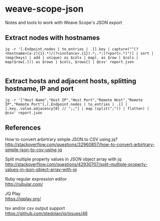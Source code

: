 # weave-scope-json
Notes and tools to work with Weave Scope's JSON export

## Extract nodes with hostnames  
```
jq -r '[.Endpoint.nodes | to_entries | .[].key | capture("^(?<hostname>[a-z]{1}.*)/(?<instance>.{1}).*;.*;(?<port>.*)")] | sort | (map(keys) | add | unique) as $cols | map(. as $row | $cols | map($row[.])) as $rows | $cols, $rows[] | @csv' report.json
    
```
## Extract hosts and adjacent hosts, splitting hostname, IP and port  
```
jq -r '["Host Name","Host IP","Host Port","Remote Host","Remote IP","Remote Port"],(.Endpoint.nodes | to_entries | .[] | [.key,.value.adjacency[0] // ";;"] | map (split(";")) | flatten) | @csv' report.json
```
## References
How to convert arbirtrary simple JSON to CSV using jq?  
http://stackoverflow.com/questions/32960857/how-to-convert-arbirtrary-simple-json-to-csv-using-jq  

Split multiple property values in JSON object array with jq  
http://stackoverflow.com/questions/42930707/split-multiple-property-values-in-json-object-array-with-jq

Ruby regular expression editor    
http://rubular.com/    

JQ Play  
https://jqplay.org/  

tsv and/or csv output support  
https://github.com/stedolan/jq/issues/48  
